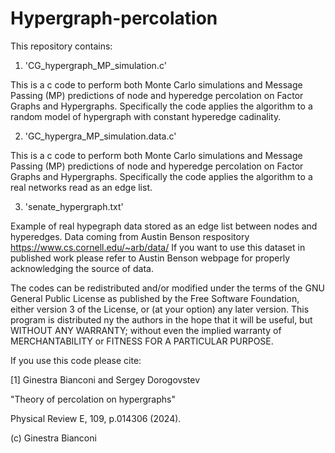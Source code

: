 # Hypergraph-percolation

This repository contains:

1. 'CG_hypergraph_MP_simulation.c' 

This is a c code to perform both Monte Carlo simulations and Message Passing (MP) predictions of node and hyperedge percolation on Factor Graphs and Hypergraphs.
Specifically the code applies the algorithm to a random model of hypergraph with constant hyperedge cadinality.

2. 'GC_hypergra_MP_simulation.data.c'

This is a c code to perform both Monte Carlo simulations and Message Passing (MP) predictions of node and hyperedge percolation on Factor Graphs and Hypergraphs.
Specifically the code applies the algorithm to a real networks read as an edge list.

3. 'senate_hypergraph.txt'

Example of real hypegraph data stored as an edge list between nodes and hyperedges. Data coming from Austin Benson respository https://www.cs.cornell.edu/~arb/data/
If you want to use this dataset in published work please refer to Austin Benson webpage for properly acknowledging the source of data.


The codes can be redistributed and/or modified under the terms of the GNU General Public License as published by the Free Software Foundation, either version 3 of the License, or (at your option) any later version. This program is distributed ny the authors in the hope that it will be useful, but WITHOUT ANY WARRANTY; without even the implied warranty of MERCHANTABILITY or FITNESS FOR A PARTICULAR PURPOSE.

If you use this code please cite:

[1]  Ginestra Bianconi and Sergey Dorogovstev

"Theory of percolation on hypergraphs"

 Physical Review E, 109, p.014306 (2024).

(c)  Ginestra Bianconi
